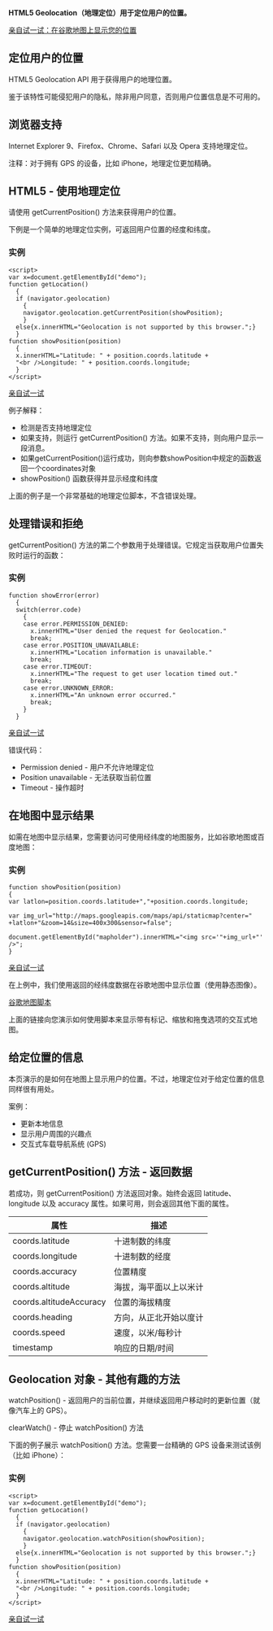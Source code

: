 **HTML5 Geolocation（地理定位）用于定位用户的位置。**

[亲自试一试：在谷歌地图上显示您的位置](http://www.w3school.com.cn/tiy/t.asp?f=html5_geolocation_map_script)

## 定位用户的位置

HTML5 Geolocation API 用于获得用户的地理位置。

鉴于该特性可能侵犯用户的隐私，除非用户同意，否则用户位置信息是不可用的。

## 浏览器支持

Internet Explorer 9、Firefox、Chrome、Safari 以及 Opera 支持地理定位。

注释：对于拥有 GPS 的设备，比如 iPhone，地理定位更加精确。

## HTML5 - 使用地理定位

请使用 getCurrentPosition() 方法来获得用户的位置。

下例是一个简单的地理定位实例，可返回用户位置的经度和纬度。

### 实例

```
<script>
var x=document.getElementById("demo");
function getLocation()
  {
  if (navigator.geolocation)
    {
    navigator.geolocation.getCurrentPosition(showPosition);
    }
  else{x.innerHTML="Geolocation is not supported by this browser.";}
  }
function showPosition(position)
  {
  x.innerHTML="Latitude: " + position.coords.latitude +
  "<br />Longitude: " + position.coords.longitude;
  }
</script>

```

[亲自试一试](http://www.w3school.com.cn/tiy/t.asp?f=html5_geolocation)

例子解释：

- 检测是否支持地理定位
- 如果支持，则运行 getCurrentPosition() 方法。如果不支持，则向用户显示一段消息。
- 如果getCurrentPosition()运行成功，则向参数showPosition中规定的函数返回一个coordinates对象
- showPosition() 函数获得并显示经度和纬度

上面的例子是一个非常基础的地理定位脚本，不含错误处理。

## 处理错误和拒绝

getCurrentPosition() 方法的第二个参数用于处理错误。它规定当获取用户位置失败时运行的函数：

### 实例

```
function showError(error)
  {
  switch(error.code)
    {
    case error.PERMISSION_DENIED:
      x.innerHTML="User denied the request for Geolocation."
      break;
    case error.POSITION_UNAVAILABLE:
      x.innerHTML="Location information is unavailable."
      break;
    case error.TIMEOUT:
      x.innerHTML="The request to get user location timed out."
      break;
    case error.UNKNOWN_ERROR:
      x.innerHTML="An unknown error occurred."
      break;
    }
  }

```

[亲自试一试](http://www.w3school.com.cn/tiy/t.asp?f=html5_geolocation_error)

错误代码：

- Permission denied - 用户不允许地理定位
- Position unavailable - 无法获取当前位置
- Timeout - 操作超时

## 在地图中显示结果

如需在地图中显示结果，您需要访问可使用经纬度的地图服务，比如谷歌地图或百度地图：

### 实例

```
function showPosition(position)
{
var latlon=position.coords.latitude+","+position.coords.longitude;

var img_url="http://maps.googleapis.com/maps/api/staticmap?center="
+latlon+"&zoom=14&size=400x300&sensor=false";

document.getElementById("mapholder").innerHTML="<img src='"+img_url+"' />";
}

```

[亲自试一试](http://www.w3school.com.cn/tiy/t.asp?f=html5_geolocation_map)

在上例中，我们使用返回的经纬度数据在谷歌地图中显示位置（使用静态图像）。

[谷歌地图脚本](http://www.w3school.com.cn/tiy/t.asp?f=html5_geolocation_map_script)

上面的链接向您演示如何使用脚本来显示带有标记、缩放和拖曳选项的交互式地图。

## 给定位置的信息

本页演示的是如何在地图上显示用户的位置。不过，地理定位对于给定位置的信息同样很有用处。

案例：

- 更新本地信息
- 显示用户周围的兴趣点
- 交互式车载导航系统 (GPS)

## getCurrentPosition() 方法 - 返回数据

若成功，则 getCurrentPosition() 方法返回对象。始终会返回 latitude、longitude 以及 accuracy 属性。如果可用，则会返回其他下面的属性。

| 属性                      | 描述          |
| ----------------------- | ----------- |
| coords.latitude         | 十进制数的纬度     |
| coords.longitude        | 十进制数的经度     |
| coords.accuracy         | 位置精度        |
| coords.altitude         | 海拔，海平面以上以米计 |
| coords.altitudeAccuracy | 位置的海拔精度     |
| coords.heading          | 方向，从正北开始以度计 |
| coords.speed            | 速度，以米/每秒计   |
| timestamp               | 响应的日期/时间    |

## Geolocation 对象 - 其他有趣的方法

watchPosition() - 返回用户的当前位置，并继续返回用户移动时的更新位置（就像汽车上的 GPS）。

clearWatch() - 停止 watchPosition() 方法

下面的例子展示 watchPosition() 方法。您需要一台精确的 GPS 设备来测试该例（比如 iPhone）：

### 实例

```
<script>
var x=document.getElementById("demo");
function getLocation()
  {
  if (navigator.geolocation)
    {
    navigator.geolocation.watchPosition(showPosition);
    }
  else{x.innerHTML="Geolocation is not supported by this browser.";}
  }
function showPosition(position)
  {
  x.innerHTML="Latitude: " + position.coords.latitude +
  "<br />Longitude: " + position.coords.longitude;
  }
</script>

```

[亲自试一试](http://www.w3school.com.cn/tiy/t.asp?f=html5_geolocation_watchposition)